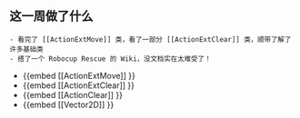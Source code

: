 ## 这一周做了什么
	- 看完了 [[ActionExtMove]] 类，看了一部分 [[ActionExtClear]] 类，顺带了解了许多基础类
	- 搭了一个 Robocup Rescue 的 Wiki，没文档实在太难受了！
- {{embed [[ActionExtMove]] }}
- {{embed [[ActionExtClear]] }}
- {{embed [[ActionClear]] }}
- {{embed [[Vector2D]] }}